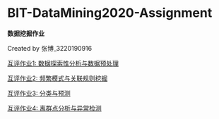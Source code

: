 # BIT-DataMining2020-Assignment

**数据挖掘作业**

Created by 张博_3220190916


[互评作业1: 数据探索性分析与数据预处理](./BIT-DM2-A1)

[互评作业2: 频繁模式与关联规则挖掘](./BIT-DM-A2)

[互评作业3: 分类与预测](./BIT-DM-A3)

[互评作业4: 离群点分析与异常检测](./BIT-DM-A4)
